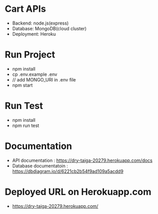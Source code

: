 # Cart APIs

- Backend: node.js(express)
- Database: MongoDB(cloud cluster)
- Deployment: Heroku

# Run Project

- npm install
- cp .env.example .env
- // add MONGO_URI in .env file
- npm start

# Run Test

- npm install
- npm run test

# Documentation

- API documentation : https://dry-taiga-20279.herokuapp.com/docs
- Database documentatoin : https://dbdiagram.io/d/6221cb2b54f9ad109a5acdd9

# Deployed URL on Herokuapp.com

- https://dry-taiga-20279.herokuapp.com/
